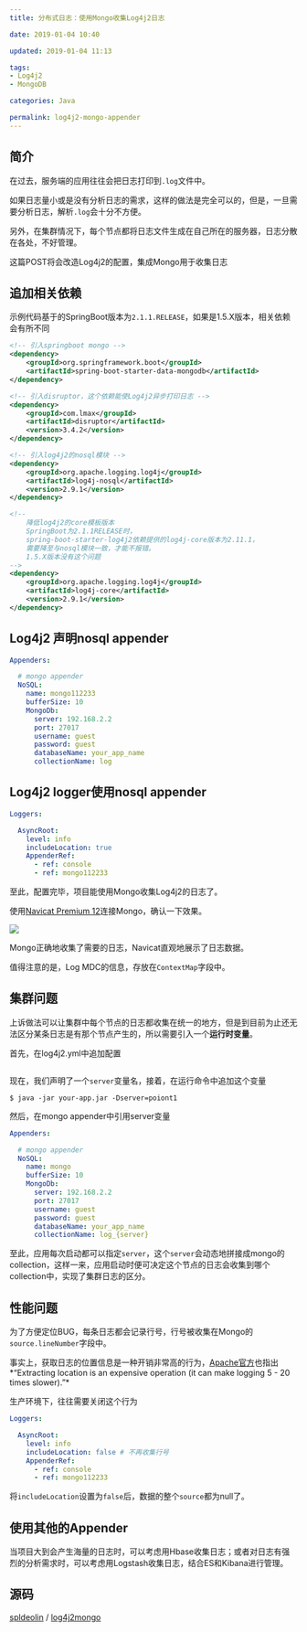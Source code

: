```yaml
---
title: 分布式日志：使用Mongo收集Log4j2日志

date: 2019-01-04 10:40

updated: 2019-01-04 11:13

tags:
- Log4j2
- MongoDB

categories: Java

permalink: log4j2-mongo-appender
---
```




## 简介

在过去，服务端的应用往往会把日志打印到`.log`文件中。

如果日志量小或是没有分析日志的需求，这样的做法是完全可以的，但是，一旦需要分析日志，解析`.log`会十分不方便。

另外，在集群情况下，每个节点都将日志文件生成在自己所在的服务器，日志分散在各处，不好管理。

这篇POST将会改造Log4j2的配置，集成Mongo用于收集日志



## 追加相关依赖

示例代码基于的SpringBoot版本为`2.1.1.RELEASE`，如果是1.5.X版本，相关依赖会有所不同

~~~xml
<!-- 引入springboot mongo -->
<dependency>
    <groupId>org.springframework.boot</groupId>
    <artifactId>spring-boot-starter-data-mongodb</artifactId>
</dependency>

<!-- 引入disruptor，这个依赖能使Log4j2异步打印日志 -->
<dependency>
    <groupId>com.lmax</groupId>
    <artifactId>disruptor</artifactId>
    <version>3.4.2</version>
</dependency>

<!-- 引入log4j2的nosql模块 -->
<dependency>
    <groupId>org.apache.logging.log4j</groupId>
    <artifactId>log4j-nosql</artifactId>
    <version>2.9.1</version>
</dependency>

<!--
	降低log4j2的core模板版本
    SpringBoot为2.1.1RELEASE时，
    spring-boot-starter-log4j2依赖提供的log4j-core版本为2.11.1，
    需要降至与nosql模块一致，才能不报错。
    1.5.X版本没有这个问题
-->
<dependency>
    <groupId>org.apache.logging.log4j</groupId>
    <artifactId>log4j-core</artifactId>
    <version>2.9.1</version>
</dependency>
~~~



## Log4j2 声明nosql appender

~~~yaml
Appenders:

  # mongo appender
  NoSQL:
    name: mongo112233
    bufferSize: 10
    MongoDb:
      server: 192.168.2.2
      port: 27017
      username: guest
      password: guest
      databaseName: your_app_name
      collectionName: log
~~~



## Log4j2 logger使用nosql appender

~~~yml
Loggers:

  AsyncRoot:
    level: info
    includeLocation: true
    AppenderRef:
      - ref: console
      - ref: mongo112233
~~~



至此，配置完毕，项目能使用Mongo收集Log4j2的日志了。

使用[Navicat Premium 12](https://www.navicat.com/en/download/navicat-premium)连接Mongo，确认一下效果。

![](/images/log4j2-mongo-appender-01.png)



Mongo正确地收集了需要的日志，Navicat直观地展示了日志数据。

值得注意的是，Log MDC的信息，存放在`ContextMap`字段中。



## 集群问题

上诉做法可以让集群中每个节点的日志都收集在统一的地方，但是到目前为止还无法区分某条日志是有那个节点产生的，所以需要引入一个**运行时变量**。

首先，在log4j2.yml中追加配置

~~~yaml

~~~



现在，我们声明了一个`server`变量名，接着，在运行命令中追加这个变量

~~~shell
$ java -jar your-app.jar -Dserver=poiont1
~~~



然后，在mongo appender中引用server变量

~~~yaml
Appenders:

  # mongo appender
  NoSQL:
    name: mongo
    bufferSize: 10
    MongoDb:
      server: 192.168.2.2
      port: 27017
      username: guest
      password: guest
      databaseName: your_app_name
      collectionName: log_{server}
~~~



至此，应用每次启动都可以指定`server`，这个`server`会动态地拼接成mongo的collection，这样一来，应用启动时便可决定这个节点的日志会收集到哪个collection中，实现了集群日志的区分。



## 性能问题

为了方便定位BUG，每条日志都会记录行号，行号被收集在Mongo的 `source.lineNumber`字段中。

事实上，获取日志的位置信息是一种开销非常高的行为，[Apache官方](http://logging.apache.org/log4j/log4j-2.2/manual/appenders.html#AsyncAppender)也指出*“Extracting location is an expensive operation (it can make logging 5 - 20 times slower).”*

生产环境下，往往需要关闭这个行为

~~~yaml
Loggers:

  AsyncRoot:
    level: info
    includeLocation: false # 不再收集行号
    AppenderRef:
      - ref: console
      - ref: mongo112233
~~~



将`includeLocation`设置为`false`后，数据的整个`source`都为null了。



## 使用其他的Appender

当项目大到会产生海量的日志时，可以考虑用Hbase收集日志；或者对日志有强烈的分析需求时，可以考虑用Logstash收集日志，结合ES和Kibana进行管理。



## 源码

[spldeolin](https://github.com/spldeolin) / [log4j2mongo](https://github.com/spldeolin/log4j2mongo)
